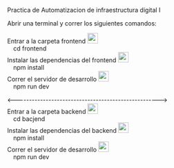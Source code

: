 Practica de Automatizacion de infraestructura digital I

Abrir una terminal y correr los siguientes comandos:

Entrar a la carpeta frontend <img src="https://img.icons8.com/?size=100&id=zRCxfHhAkOiL&format=png&color=000000" width="24px">
<br>
<img src="https://img.icons8.com/?size=100&id=cJbWH4UBWjKb&format=png&color=000000" width="10px"> cd frontend
<br>
Instalar las dependencias del frontend <img src="https://img.icons8.com/?size=100&id=IxuhLHjdG8Jf&format=png&color=000000" width="24px">
<br>
<img src="https://img.icons8.com/?size=100&id=cJbWH4UBWjKb&format=png&color=000000" width="10px"> npm install
<br>
Correr el servidor de desarrollo <img src="https://img.icons8.com/?size=100&id=108805&format=png&color=000000" width="24px">
<br>
<img src="https://img.icons8.com/?size=100&id=cJbWH4UBWjKb&format=png&color=000000" width="10px"> npm run dev

<---------------------------------------------------->
<br>
Entrar a la carpeta backend <img src="https://img.icons8.com/?size=100&id=zRCxfHhAkOiL&format=png&color=000000" width="24px">
<br>
<img src="https://img.icons8.com/?size=100&id=zQ1yf8Peqsvz&format=png&color=000000" width="10px"> cd bacjend
<br>
Instalar las dependencias del backend <img src="https://img.icons8.com/?size=100&id=IxuhLHjdG8Jf&format=png&color=000000" width="24px">
<br>
<img src="https://img.icons8.com/?size=100&id=zQ1yf8Peqsvz&format=png&color=000000" width="10px"> npm install
<br>
Correr el servidor de desarrollo <img src="https://img.icons8.com/?size=100&id=108805&format=png&color=000000" width="24px">
<br>
<img src="https://img.icons8.com/?size=100&id=zQ1yf8Peqsvz&format=png&color=000000" width="10px"> npm run dev

